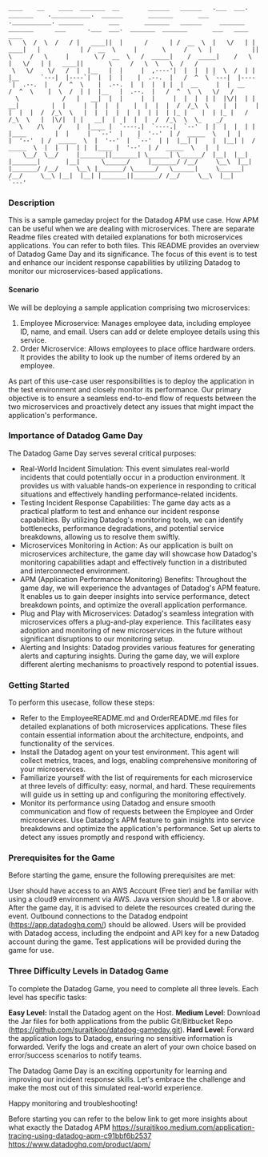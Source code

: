 ```
____    __    ____  _______  __        ______   ______   .___  ___.  _______    .___________.  ______       _______       ___   .___________. _______       ___       _______   ______     _______      _______      ___      .___  ___.  _______  _______       ___   ____    ____ 
\   \  /  \  /   / |   ____||  |      /      | /  __  \  |   \/   | |   ____|   |           | /  __  \     |       \     /   \  |           ||       \     /   \     |       \ /  __  \   /  _____|    /  _____|    /   \     |   \/   | |   ____||       \     /   \  \   \  /   / 
 \   \/    \/   /  |  |__   |  |     |  ,----'|  |  |  | |  \  /  | |  |__      `---|  |----`|  |  |  |    |  .--.  |   /  ^  \ `---|  |----`|  .--.  |   /  ^  \    |  .--.  |  |  |  | |  |  __     |  |  __     /  ^  \    |  \  /  | |  |__   |  .--.  |   /  ^  \  \   \/   /  
  \            /   |   __|  |  |     |  |     |  |  |  | |  |\/|  | |   __|         |  |     |  |  |  |    |  |  |  |  /  /_\  \    |  |     |  |  |  |  /  /_\  \   |  |  |  |  |  |  | |  | |_ |    |  | |_ |   /  /_\  \   |  |\/|  | |   __|  |  |  |  |  /  /_\  \  \_    _/   
   \    /\    /    |  |____ |  `----.|  `----.|  `--'  | |  |  |  | |  |____        |  |     |  `--'  |    |  '--'  | /  _____  \   |  |     |  '--'  | /  _____  \  |  '--'  |  `--'  | |  |__| |    |  |__| |  /  _____  \  |  |  |  | |  |____ |  '--'  | /  _____  \   |  |     
    \__/  \__/     |_______||_______| \______| \______/  |__|  |__| |_______|       |__|      \______/     |_______/ /__/     \__\  |__|     |_______/ /__/     \__\ |_______/ \______/   \______|     \______| /__/     \__\ |__|  |__| |_______||_______/ /__/     \__\  |__|                                                       `---'

```

### Description
This is a sample gameday project for the Datadog APM use case. How APM can be useful when we are dealing with microservices.
There are separate Readme files created with detailed explanations for both microservices applications. You can refer to both files.
This README provides an overview of Datadog Game Day and its significance. The focus of this event is to test and enhance our incident response capabilities by utilizing Datadog to monitor our microservices-based applications.

#### Scenario

We will be deploying a sample application comprising two microservices:

1. Employee Microservice: Manages employee data, including employee ID, name, and email. Users can add or delete employee details using this service.
2. Order Microservice: Allows employees to place office hardware orders. It provides the ability to look up the number of items ordered by an employee.

As part of this use-case user responsibilities is to deploy the application in the test environment and closely monitor its performance. Our primary objective is to ensure a seamless end-to-end flow of requests between the two microservices and proactively detect any issues that might impact the application's performance.


### Importance of Datadog Game Day

The Datadog Game Day serves several critical purposes:

* Real-World Incident Simulation: This event simulates real-world incidents that could potentially occur in a production environment. It provides us with valuable hands-on experience in responding to critical situations and effectively handling performance-related incidents.
* Testing Incident Response Capabilities: The game day acts as a practical platform to test and enhance our incident response capabilities. By utilizing Datadog's monitoring tools, we can identify bottlenecks, performance degradations, and potential service breakdowns, allowing us to resolve them swiftly.
* Microservices Monitoring in Action: As our application is built on microservices architecture, the game day will showcase how Datadog's monitoring capabilities adapt and effectively function in a distributed and interconnected environment.
* APM (Application Performance Monitoring) Benefits: Throughout the game day, we will experience the advantages of Datadog's APM feature. It enables us to gain deeper insights into service performance, detect breakdown points, and optimize the overall application performance.
* Plug and Play with Microservices: Datadog's seamless integration with microservices offers a plug-and-play experience. This facilitates easy adoption and monitoring of new microservices in the future without significant disruptions to our monitoring setup.
* Alerting and Insights: Datadog provides various features for generating alerts and capturing insights. During the game day, we will explore different alerting mechanisms to proactively respond to potential issues.


### Getting Started


To perform this usecase, follow these steps:

* Refer to the EmployeeREADME.md and OrderREADME.md files for detailed explanations of both microservices applications. These files contain essential information about the architecture, endpoints, and functionality of the services.
* Install the Datadog agent on your test environment. This agent will collect metrics, traces, and logs, enabling comprehensive monitoring of your microservices.
* Familiarize yourself with the list of requirements for each microservice at three levels of difficulty: easy, normal, and hard. These requirements will guide us in setting up and configuring the monitoring effectively.
* Monitor its performance using Datadog and ensure smooth communication and flow of requests between the Employee and Order microservices.
Use Datadog's APM feature to gain insights into service breakdowns and optimize the application's performance. Set up alerts to detect any issues promptly and respond with efficiency.


### Prerequisites for the Game

Before starting the game, ensure the following prerequisites are met:

User should have access to an AWS Account (Free tier) and be familiar with using a cloud9 environment via AWS.
Java version should be 1.8 or above.
After the game day, it is advised to delete the resources created during the event.
Outbound connections to the Datadog endpoint (https://app.datadoghq.com/) should be allowed.
Users will be provided with Datadog access, including the endpoint and API key for a new Datadog account during the game.
Test applications will be provided during the game for use.


### Three Difficulty Levels in Datadog Game

To complete the Datadog Game, you need to complete all three levels. Each level has specific tasks:

**Easy Level:** Install the Datadog agent on the Host.
**Medium Level**: Download the Jar files for both applications from the public Git/Bitbucket Repo (https://github.com/surajtikoo/datadog-gameday.git).
**Hard Level**: Forward the application logs to Datadog, ensuring no sensitive information is forwarded. Verify the logs and create an alert of your own choice based on error/success scenarios to notify teams.


The Datadog Game Day is an exciting opportunity for learning and improving our incident response skills. Let's embrace the challenge and make the most out of this simulated real-world experience.

Happy monitoring and troubleshooting!

Before starting you can refer to the below link to get more insights about what exactly the Datadog APM
https://surajtikoo.medium.com/application-tracing-using-datadog-apm-c91bbf6b2537
https://www.datadoghq.com/product/apm/

